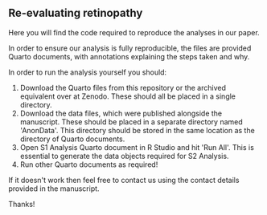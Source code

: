 ## Re-evaluating retinopathy

Here you will find the code required to reproduce the analyses in our paper.

In order to ensure our analysis is fully reproducible, the files are provided Quarto documents, with annotations explaining the steps taken and why.

In order to run the analysis yourself you should:

1) Download the Quarto files from this repository or the archived equivalent over at Zenodo. These should all be placed in a single directory.
2) Download the data files, which were published alongside the manuscript. These should be placed in a separate directory named 'AnonData'. This directory should be stored in the same location as the directory of Quarto documents.
3) Open S1 Analysis Quarto document in R Studio and hit 'Run All'. This is essential to generate the data objects required for S2 Analysis.
4) Run other Quarto documents as required!

If it doesn't work then feel free to contact us using the contact details provided in the manuscript. 

Thanks!